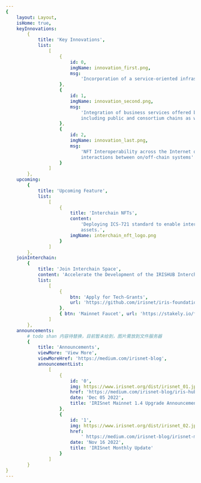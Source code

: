```yaml
---
{
    layout: Layout,
    isHome: true,
    keyInnovations:
        {
            title: 'Key Innovations',
            list:
                [
                    {
                        id: 0,
                        imgName: innovation_first.png,
                        msg:
                            'Incorporation of a service-oriented infrastructure into the Interchain'
                    },
                    {
                        id: 1,
                        imgName: innovation_second.png,
                        msg:
                            'Integration of business services offered by heterogeneous systems,
                            including public and consortium chains as well as legacy systems'
                    },
                    {
                        id: 2,
                        imgName: innovation_last.png,
                        msg:
                            'NFT Interoperability across the Internet of Blockchains and service
                            interactions between on/off-chain systems'
                    }
                ]
        },
    upcoming:
        {
            title: 'Upcoming Feature',
            list:
                [
                    {
                        title: 'Interchain NFTs',
                        content:
                            'Deploying ICS-721 standard to enable interchain transfers of NFT
                            assets.',
                        imgName: interchain_nft_logo.png
                    }
                ]
        },
    joinInterchain:
        {
            title: 'Join Interchain Space',
            content: 'Accelerate the Development of the IRISHUB Interchain Ecosystem',
            list:
                [
                    {
                        btn: 'Apply for Tech-Grants',
                        url: 'https://github.com/irisnet/iris-foundation/blob/master/funding/iris-foundation-tech-grants-program.md'
                    },
                    { btn: 'Mainnet Faucet', url: 'https://stakely.io/faucet/irisnet-iris' }
                ]
        },
    announcements:
        # todo shan 内容待替换，目前暂未给到，图片需放到文件服务器
        {
            title: 'Announcements',
            viewMore: 'View More',
            viewMoreHref: 'https://medium.com/irisnet-blog',
            announcementList:
                [
                    {
                        id: '0',
                        img: https://www.irisnet.org/dist/irisnet_01.jpg?b8f526a3db51568e6b116ff645efa31e,
                        href: 'https://medium.com/irisnet-blog/iris-hub-1-4-mainnet-upgrade-has-been-successfully-completed-947b8b9f3357',
                        date: 'Dec 05 2022',
                        title: 'IRISnet Mainnet 1.4 Upgrade Announcement'
                    },
                    {
                        id: '1',
                        img: https://www.irisnet.org/dist/irisnet_02.jpg?8ebd207017be94fa8b8797b81aa58c1c,
                        href:
                            ' https://medium.com/irisnet-blog/irisnet-monthly-update-2022-10-8e21813b2521',
                        date: 'Nov 16 2022',
                        title: 'IRISnet Monthly Update'
                    }
                ]
        }
}
---
```

